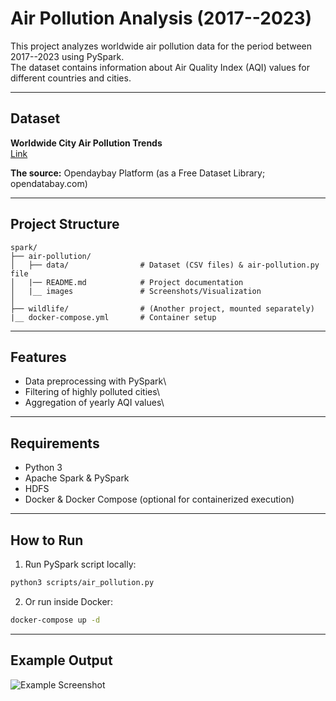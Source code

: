 # Air Pollution Analysis (2017--2023)

This project analyzes worldwide air pollution data for the period
between 2017--2023 using PySpark.\
The dataset contains information about Air Quality Index (AQI) values
for different countries and cities.

---

## Dataset
   **Worldwide City Air Pollution Trends**  
   [Link]( https://www.opendatabay.com/data/ai-ml/184ba6aa-e16c-4246-ac53-3b8e987e5423)

**The source:** Opendaybay Platform (as a Free Dataset Library; opendatabay.com) 

---

## Project Structure

    spark/
    ├── air-pollution/
    │   ├── data/                # Dataset (CSV files) & air-pollution.py file
    │   |── README.md            # Project documentation
    │   |__ images               # Screenshots/Visualization
    │
    ├── wildlife/                # (Another project, mounted separately)
    |__ docker-compose.yml       # Container setup
    
---

## Features

-   Data preprocessing with PySpark\
-   Filtering of highly polluted cities\
-   Aggregation of yearly AQI values\

---

## Requirements

-   Python 3
-   Apache Spark & PySpark
-   HDFS
-   Docker & Docker Compose (optional for containerized execution)

---

## How to Run

1.  Run PySpark script locally:

``` bash
python3 scripts/air_pollution.py
```

2.  Or run inside Docker:

``` bash
docker-compose up -d
```

---

## Example Output

![Example Screenshot](images/example.png)

